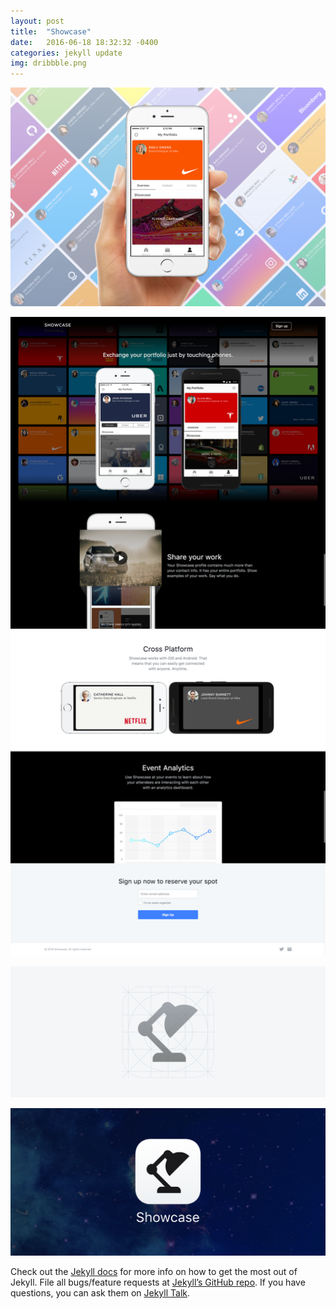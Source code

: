 ```yaml
---
layout: post
title:  "Showcase"
date:   2016-06-18 18:32:32 -0400
categories: jekyll update
img: dribbble.png
---
```


![index page](/img/showcase-hand.png)

![index page](/img/shows.png)

![index page](/img/showcase-grid.png)

![index page](/img/showcase-icon.png)

Check out the [Jekyll docs][jekyll-docs] for more info on how to get the most out of Jekyll. File all bugs/feature requests at [Jekyll’s GitHub repo][jekyll-gh]. If you have questions, you can ask them on [Jekyll Talk][jekyll-talk].

[jekyll-docs]: http://jekyllrb.com/docs/home
[jekyll-gh]:   https://github.com/jekyll/jekyll
[jekyll-talk]: https://talk.jekyllrb.com/
